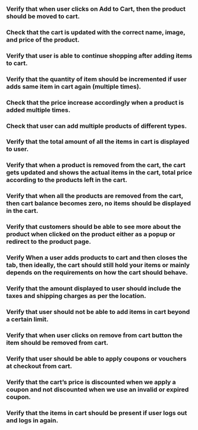 ### Verify that when user clicks on Add to Cart, then the product should be moved to cart. 
### Check that the cart is updated with the correct name, image, and price of the product.
### Verify that user is able to continue shopping after adding items to cart. 
### Verify that the quantity of item should be incremented if user adds same item in cart again (multiple times). 
### Check that the price increase accordingly when a product is added multiple times.
### Check that user can add multiple products of different types.
### Verify that the total amount of all the items in cart is displayed to user. 
### Verify that when a product is removed from the cart, the cart gets updated and shows the actual items in the cart, total price according to the products left in the cart.
### Verify that when all the products are removed from the cart, then cart balance becomes zero, no items should be displayed in the cart.
### Verify that customers should be able to see more about the product when clicked on the product either as a popup or redirect to the product page.
### Verify When a user adds products to cart and then closes the tab, then ideally, the cart should still hold your items or mainly depends on the requirements on how the cart should behave.
### Verify that the amount displayed to user should include the taxes and shipping charges as per the location. 
### Verify that user should not be able to add items in cart beyond a certain limit. 
### Verify that when user clicks on remove from cart button the item should be removed from cart. 
### Verify that user should be able to apply coupons or vouchers at checkout from cart. 
### Verify that the cart’s price is discounted when we apply a coupon and not discounted when we use an invalid or expired coupon.
### Verify that the items in cart should be present if user logs out and logs in again. 
